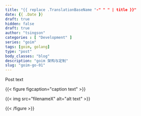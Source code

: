 ```yaml
---
title: "{{ replace .TranslationBaseName "-" " " | title }}"
date: {{ .Date }}
draft: true
hidden: false
draft: true
author: "tsingson"
categories : [ "Development" ]
series: "goim"
tags: [goim, golang]
type: "post"
body_classes: "blog"
description: "goim 架构与定制"
slug: "goim-go-01"
---
```


Post text<!--more-->

{{< figure figcaption="caption text" >}}

  {{< img src="filenameX" alt="alt text" >}}

{{< /figure >}}